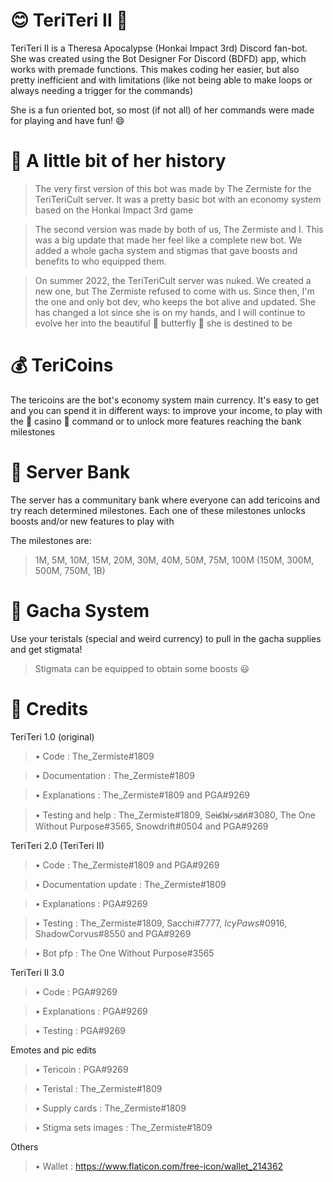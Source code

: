 # 😊 TeriTeri II 🥒
TeriTeri II is a Theresa Apocalypse (Honkai Impact 3rd) Discord fan-bot. She was created using the Bot Designer For Discord (BDFD) app, which works with premade functions. This makes coding her easier, but also pretty inefficient and with limitations (like not being able to make loops or always needing a trigger for the commands)

She is a fun oriented bot, so most (if not all) of her commands were made for playing and have fun! 😄

# 📖 A little bit of her history 
> The very first version of this bot was made by The Zermiste for the TeriTeriCult server. It was a pretty basic bot with an economy system based on the Honkai Impact 3rd game

> The second version was made by both of us, The Zermiste and I. This was a big update that made her feel like a complete new bot. We added a whole gacha system and stigmas that gave boosts and benefits to who equipped them.

> On summer 2022, the TeriTeriCult server was nuked. We created a new one, but The Zermiste refused to come with us. Since then, I'm the one and only bot dev, who keeps the bot alive and updated.
> She has changed a lot since she is on my hands, and I will continue to evolve her into the beautiful 🦋 butterfly 🦋 she is destined to be

# 💰 TeriCoins
The tericoins are the bot's economy system main currency. It's easy to get and you can spend it in different ways: to improve your income, to play with the 🎰 casino 🎰 command or to unlock more features reaching the bank milestones 
 
# 🏦 Server Bank
The server has a communitary bank where everyone can add tericoins and try reach determined milestones. Each one of these milestones unlocks boosts and/or new features to play with

The milestones are:
> 1M, 5M, 10M, 15M, 20M, 30M, 40M, 50M, 75M, 100M (150M, 300M, 500M, 750M, 1B)

# 💎 Gacha System
Use your teristals (special and weird currency) to pull in the gacha supplies and get stigmata!

> Stigmata can be equipped to obtain some boosts 😃

# 🌙 Credits
TeriTeri 1.0 (original)
> • Code : The_Zermiste#1809

> • Documentation : The_Zermiste#1809

> • Explanations : The_Zermiste#1809 and PGA#9269

> • Testing and help : The_Zermiste#1809, Se̴i̴s̸h̷i̷-̷s̴a̸n̸#3080, The One Without Purpose#3565, Snowdrift#0504 and PGA#9269

TeriTeri 2.0 (TeriTeri II)
> • Code : The_Zermiste#1809 and PGA#9269

> • Documentation update : The_Zermiste#1809

> • Explanations : PGA#9269

> • Testing : The_Zermiste#1809, Sacchi#7777, _IcyPaws_#0916, ShadowCorvus#8550 and PGA#9269

> • Bot pfp : The One Without Purpose#3565

TeriTeri II 3.0 
> • Code : PGA#9269

> • Explanations : PGA#9269

> • Testing : PGA#9269

Emotes and pic edits
> • Tericoin : PGA#9269

> • Teristal : The_Zermiste#1809

> • Supply cards : The_Zermiste#1809

> • Stigma sets images : The_Zermiste#1809

Others
> • Wallet : https://www.flaticon.com/free-icon/wallet_214362
